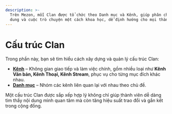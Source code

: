 ```yaml
---
description: >-
  Trên Mezon, mỗi Clan được tổ chức theo Danh mục và Kênh, giúp phân chia nội
  dung và cuộc trò chuyện một cách khoa học, dễ định hướng cho mọi thành viên.
---
```


# Cấu trúc Clan

Trong phần này, bạn sẽ tìm hiểu cách xây dựng và quản lý cấu trúc Clan:

* [**Kênh**](kenh-trong-clan/) – Không gian giao tiếp và làm việc chính, gồm nhiều loại như **Kênh Văn bản, Kênh Thoại, Kênh Stream**, phục vụ cho từng mục đích khác nhau.
* [**Danh mục**](danh-muc-trong-clan.md) – Nhóm các kênh liên quan lại với nhau theo chủ đề.

Một cấu trúc Clan được sắp xếp hợp lý không chỉ giúp thành viên dễ dàng tìm thấy nội dung mình quan tâm mà còn tăng hiệu suất trao đổi và gắn kết trong cộng đồng.
